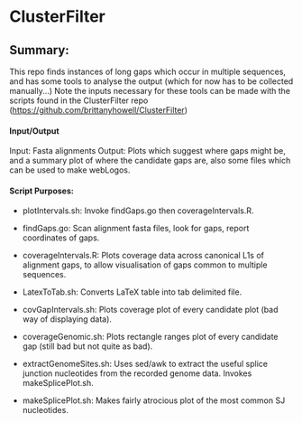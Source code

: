 # ClusterFilter

## Summary:
This repo finds instances of long gaps which occur in multiple sequences, and has some tools to analyse the output (which for now has to be collected manually...)
Note the inputs necessary for these tools can be made with the scripts found in the ClusterFilter repo (https://github.com/brittanyhowell/ClusterFilter)

#### Input/Output
Input: 		Fasta alignments
Output: 	Plots which suggest where gaps might be, and a summary plot of where the candidate gaps are, also some files which can be used to make webLogos.

#### Script Purposes:

- plotIntervals.sh:		Invoke findGaps.go then coverageIntervals.R. 
- findGaps.go:			Scan alignment fasta files, look for gaps, report coordinates of gaps.
- coverageIntervals.R:	Plots coverage data across canonical L1s of alignment gaps, to allow visualisation of gaps common to multiple sequences.

- LatexToTab.sh:			Converts LaTeX table into tab delimited file.
- covGapIntervals.sh:		Plots coverage plot of every candidate plot (bad way of displaying data).
- coverageGenomic.sh:		Plots rectangle ranges plot of every candidate gap (still bad but not quite as bad).

- extractGenomeSites.sh:	Uses sed/awk to extract the useful splice junction nucleotides from the recorded genome data. Invokes makeSplicePlot.sh.
- makeSplicePlot.sh:		Makes fairly atrocious plot of the most common SJ nucleotides.

